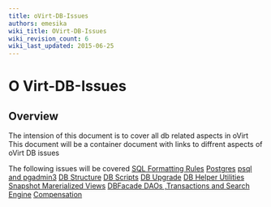 ```yaml
---
title: oVirt-DB-Issues
authors: emesika
wiki_title: OVirt-DB-Issues
wiki_revision_count: 6
wiki_last_updated: 2015-06-25
---
```


# O Virt-DB-Issues

## Overview

The intension of this document is to cover all db related aspects in oVirt
This document will be a container document with links to diffrent aspects of oVirt DB issues

The following issues will be covered
 [SQL Formatting Rules](/wiki/OVirt-DB-Issues/formatting)
[Postgres](/wiki/OVirt-DB-Issues/Postgres)
[psql and pgadmin3](/wiki/OVirt-DB-Issues/psql)
[DB Structure](/wiki/OVirt-DB-Issues/dbstructure)
[DB Scripts](/wiki/OVirt-DB-Issues/dbscripts)
[DB Upgrade](/wiki/OVirt-DB-Issues/dbupgrade)
[DB Helper Utilities](/develop/developer-guide/db-issues/helperutilities/)
[Snapshot Marerialized Views](/develop/developer-guide/db-issues/materializedviews/)
[DBFacade DAOs ,Transactions and Search Engine](/wiki/OVirt-DB-Issues/dbfacade-dao-and-transaction)
[Compensation](/wiki/OVirt-DB-Issues/compensation)
